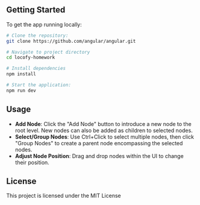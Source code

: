 ## Getting Started

To get the app running locally:
```bash
# Clone the repository:
git clone https://github.com/angular/angular.git

# Navigate to project directory
cd locofy-homework

# Install dependencies
npm install

# Start the application:
npm run dev
```

## Usage

- **Add Node**: Click the "Add Node" button to introduce a new node to the root level. New nodes can also be added as children to selected nodes.
- **Select/Group Nodes**: Use Ctrl+Click to select multiple nodes, then click "Group Nodes" to create a parent node encompassing the selected nodes.
- **Adjust Node Position**: Drag and drop nodes within the UI to change their position.

## License

This project is licensed under the MIT License
